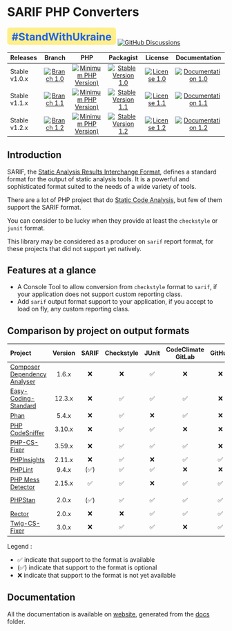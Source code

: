 <!-- markdownlint-disable MD013 MD033 -->
# SARIF PHP Converters

[![StandWithUkraine](https://raw.githubusercontent.com/vshymanskyy/StandWithUkraine/main/badges/StandWithUkraine.svg)](https://github.com/vshymanskyy/StandWithUkraine/blob/main/docs/README.md)
[![GitHub Discussions](https://img.shields.io/github/discussions/llaville/sarif-php-converters)](https://github.com/llaville/sarif-php-converters/discussions)

| Releases      |                    Branch                     |                               PHP                               |                          Packagist                          |                     License                      |                           Documentation                            |
|:--------------|:---------------------------------------------:|:---------------------------------------------------------------:|:-----------------------------------------------------------:|:------------------------------------------------:|:------------------------------------------------------------------:|
| Stable v1.0.x | [![Branch 1.0][Branch_100x-img]][Branch_100x] | [![Minimum PHP Version)][PHPVersion_100x-img]][PHPVersion_100x] | [![Stable Version 1.0][Packagist_100x-img]][Packagist_100x] | [![License 1.0][License_100x-img]][License_100x] | [![Documentation 1.0][Documentation_100x-img]][Documentation_100x] |
| Stable v1.1.x | [![Branch 1.1][Branch_101x-img]][Branch_101x] | [![Minimum PHP Version)][PHPVersion_101x-img]][PHPVersion_101x] | [![Stable Version 1.1][Packagist_101x-img]][Packagist_101x] | [![License 1.1][License_101x-img]][License_101x] | [![Documentation 1.1][Documentation_101x-img]][Documentation_101x] |
| Stable v1.2.x | [![Branch 1.2][Branch_102x-img]][Branch_102x] | [![Minimum PHP Version)][PHPVersion_102x-img]][PHPVersion_102x] | [![Stable Version 1.2][Packagist_102x-img]][Packagist_102x] | [![License 1.2][License_102x-img]][License_102x] | [![Documentation 1.2][Documentation_102x-img]][Documentation_102x] |

[Branch_100x-img]: https://img.shields.io/badge/branch-1.0-orange
[Branch_100x]: https://github.com/llaville/sarif-php-converters/tree/1.0
[PHPVersion_100x-img]: https://img.shields.io/packagist/php-v/bartlett/sarif-php-converters/1.0.0
[PHPVersion_100x]: https://www.php.net/supported-versions.php
[Packagist_100x-img]: https://img.shields.io/badge/packagist-v1.0.0-blue
[Packagist_100x]: https://packagist.org/packages/bartlett/sarif-php-converters
[License_100x-img]: https://img.shields.io/packagist/l/bartlett/sarif-php-converters
[License_100x]: https://github.com/llaville/sarif-php-converters/blob/1.0/LICENSE
[Documentation_100x-img]: https://img.shields.io/badge/documentation-v1.0-green
[Documentation_100x]: https://github.com/llaville/sarif-php-converters/tree/1.0/docs

[Branch_101x-img]: https://img.shields.io/badge/branch-1.1-orange
[Branch_101x]: https://github.com/llaville/sarif-php-converters/tree/1.1
[PHPVersion_101x-img]: https://img.shields.io/packagist/php-v/bartlett/sarif-php-converters/1.1.2
[PHPVersion_101x]: https://www.php.net/supported-versions.php
[Packagist_101x-img]: https://img.shields.io/badge/packagist-v1.1.2-blue
[Packagist_101x]: https://packagist.org/packages/bartlett/sarif-php-converters
[License_101x-img]: https://img.shields.io/packagist/l/bartlett/sarif-php-converters
[License_101x]: https://github.com/llaville/sarif-php-converters/blob/1.1/LICENSE
[Documentation_101x-img]: https://img.shields.io/badge/documentation-v1.1-green
[Documentation_101x]: https://github.com/llaville/sarif-php-converters/tree/1.1/docs

[Branch_102x-img]: https://img.shields.io/badge/branch-1.2-orange
[Branch_102x]: https://github.com/llaville/sarif-php-converters/tree/1.2
[PHPVersion_102x-img]: https://img.shields.io/packagist/php-v/bartlett/sarif-php-converters/1.2.0
[PHPVersion_102x]: https://www.php.net/supported-versions.php
[Packagist_102x-img]: https://img.shields.io/badge/packagist-v1.2.0-blue
[Packagist_102x]: https://packagist.org/packages/bartlett/sarif-php-converters
[License_102x-img]: https://img.shields.io/packagist/l/bartlett/sarif-php-converters
[License_102x]: https://github.com/llaville/sarif-php-converters/blob/1.2/LICENSE
[Documentation_102x-img]: https://img.shields.io/badge/documentation-v1.2-green
[Documentation_102x]: https://github.com/llaville/sarif-php-converters/tree/1.2/docs

## Introduction

SARIF, the [Static Analysis Results Interchange Format][sarif-specs], defines a standard format for the output of static analysis tools.
It is a powerful and sophisticated format suited to the needs of a wide variety of tools.

There are a lot of PHP project that do [Static Code Analysis][sca], but few of them support the SARIF format.

You can consider to be lucky when they provide at least the `checkstyle` or `junit` format.

This library may be considered as a producer on `sarif` report format, for these projects that did not support yet natively.

## Features at a glance

* A Console Tool to allow conversion from `checkstyle` format to `sarif`, if your application does not support custom reporting class.
* Add `sarif` output format support to your application, if you accept to load on fly, any custom reporting class.

## Comparison by project on output formats

[cda]: https://github.com/shipmonk-rnd/composer-dependency-analyser
[ecs]: https://github.com/easy-coding-standard/easy-coding-standard
[phan]: https://github.com/phan/phan
[phpcs]: https://github.com/PHPCSStandards/PHP_CodeSniffer
[phpcs-fixer]: https://github.com/PHP-CS-Fixer/PHP-CS-Fixer
[phpinsights]: https://github.com/nunomaduro/phpinsights
[phplint]: https://github.com/overtrue/phplint
[phpmd]: https://github.com/phpmd/phpmd
[phpstan]: https://github.com/phpstan/phpstan
[rector]: https://github.com/rectorphp/rector
[twigcs-fixer]: https://github.com/VincentLanglet/Twig-CS-Fixer

| Project                             | Version | SARIF | Checkstyle | JUnit | CodeClimate<br/>GitLab | GitHub |                     Output Format Support                      |
|:------------------------------------|:-------:|:-----:|:----------:|:-----:|:----------------------:|:------:|:--------------------------------------------------------------:|
| [Composer Dependency Analyser][cda] |  1.6.x  |   ❌   |     ❌      |   ✅   |           ❌            |   ❌    |                             junit                              |
| [Easy-Coding-Standard][ecs]         | 12.3.x  |   ❌   |     ✅      |   ✅   |           ✅            |   ❌    |              console,json,junit,checkstyle,gitlab              |
| [Phan][phan]                        |  5.4.x  |   ❌   |     ✅      |   ❌   |           ✅            |   ❌    |        text,csv,json,checkstyle,codeclimate,pylint,html        |
| [PHP CodeSniffer][phpcs]            | 3.10.x  |   ❌   |     ✅      |   ✅   |           ❌            |   ❌    |                     json,checkstyle,junit                      |
| [PHP-CS-Fixer][phpcs-fixer]         | 3.59.x  |   ❌   |     ✅      |   ✅   |           ✅            |   ❌    |                  checkstyle,gitlab,json,junit                  |
| [PHPInsights][phpinsights]          | 2.11.x  |   ❌   |     ✅      |   ❌   |           ✅            |   ✅    |       console,json,checkstyle,codeclimate,github-action        |
| [PHPLint][phplint]                  |  9.4.x  |  (✅)  |     ✅      |   ✅   |           ❌            |   ❌    |             console,json,junit,checkstyle,(sarif)              |
| [PHP Mess Detector][phpmd]          | 2.15.x  |   ✅   |     ✅      |   ❌   |           ✅            |   ✅    |       xml,text,html,json,github,gitlab,sarif,checkstyle        |
| [PHPStan][phpstan]                  |  2.0.x  |  (✅)  |     ✅      |   ✅   |           ✅            |   ✅    | table,raw,checkstyle,json,junit,github,gitlab,teamcity,(sarif) |
| [Rector][rector]                    |  2.0.x  |   ❌   |     ❌      |   ✅   |           ✅            |   ✅    |                console,json,junit,gitlab,github                |
| [Twig-CS-Fixer][twigcs-fixer]       |  3.0.x  |   ❌   |     ✅      |   ✅   |           ❌            |   ✅    |               null,text,checkstyle,junit,github                |

Legend :

* ✅ indicate that support to the format is available
* (✅) indicate that support to the format is optional
* ❌ indicate that support to the format is not yet available

## Documentation

All the documentation is available on [website](https://llaville.github.io/sarif-php-converters/1.2),
generated from the [docs](https://github.com/llaville/sarif-php-converters/tree/1.2/docs) folder.

[sca]: https://owasp.org/www-community/controls/Static_Code_Analysis
[sarif-specs]: https://docs.oasis-open.org/sarif/sarif/v2.1.0/sarif-v2.1.0.html
